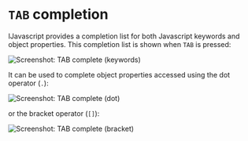 # `TAB` completion

IJavascript provides a completion list for both Javascript keywords and object
properties. This completion list is shown when `TAB` is pressed:

![Screenshot: TAB complete
(keywords)](./Images/screenshot-notebook-complete-keyword.png)

It can be used to complete object properties accessed using the dot operator
(`.`):

![Screenshot: TAB complete (dot)](./Images/screenshot-notebook-complete-dot.png)

or the bracket operator (`[]`):

![Screenshot: TAB complete
(bracket)](./Images/screenshot-notebook-complete-bracket.png)
